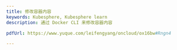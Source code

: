 ```yaml
---
title: 修改容器内容
keywords: Kubesphere, Kubesphere learn
description: 通过 Docker CLI 来修改容器内容

pdfUrl: https://www.yuque.com/leifengyang/oncloud/ox16bw#Rngn4

---
```


